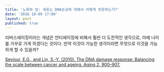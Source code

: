 ```yaml
---
title: '노화와 암: 세포는 DNA손상에 대해서 어떻게 반응하는가?'
date: '2016-10-09 17:00'
layout: post
published: true
---
```


리버스에이징이라는 개념은 안티에이징에 비해서 훨씬 더 도전적인 생각으로, 아예 나이를 거꾸로 가게 하겠다는 것이다. 만약 이것이 가능한 생각이라면 무엇으로 이것을 가능하게 할 수 있을까? 


[Seviour, E.G., and Lin, S.-Y. (2010). The DNA damage response: Balancing the scale between cancer and ageing. Aging 2, 900–907.](https://www.dropbox.com/s/u8xcna8t0qq5jdq/Seviour%20%EA%B7%B8%EB%A6%AC%EA%B3%A0%20Lin%20-%202010%20-%20The%20DNA%20damage%20response%20Balancing%20the%20scale%20betwe.pdf?dl=0)



